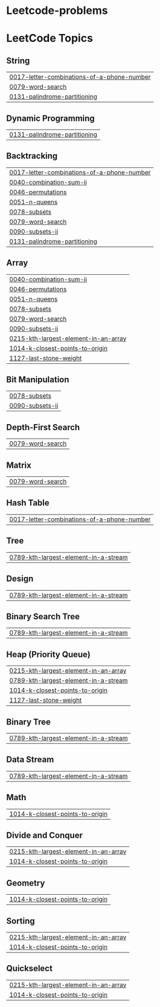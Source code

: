 # Leetcode-problems
<!---LeetCode Topics Start-->
# LeetCode Topics
## String
|  |
| ------- |
| [0017-letter-combinations-of-a-phone-number](https://github.com/ELIK-code-exciting/Leetcode-problems/tree/master/0017-letter-combinations-of-a-phone-number) |
| [0079-word-search](https://github.com/ELIK-code-exciting/Leetcode-problems/tree/master/0079-word-search) |
| [0131-palindrome-partitioning](https://github.com/ELIK-code-exciting/Leetcode-problems/tree/master/0131-palindrome-partitioning) |
## Dynamic Programming
|  |
| ------- |
| [0131-palindrome-partitioning](https://github.com/ELIK-code-exciting/Leetcode-problems/tree/master/0131-palindrome-partitioning) |
## Backtracking
|  |
| ------- |
| [0017-letter-combinations-of-a-phone-number](https://github.com/ELIK-code-exciting/Leetcode-problems/tree/master/0017-letter-combinations-of-a-phone-number) |
| [0040-combination-sum-ii](https://github.com/ELIK-code-exciting/Leetcode-problems/tree/master/0040-combination-sum-ii) |
| [0046-permutations](https://github.com/ELIK-code-exciting/Leetcode-problems/tree/master/0046-permutations) |
| [0051-n-queens](https://github.com/ELIK-code-exciting/Leetcode-problems/tree/master/0051-n-queens) |
| [0078-subsets](https://github.com/ELIK-code-exciting/Leetcode-problems/tree/master/0078-subsets) |
| [0079-word-search](https://github.com/ELIK-code-exciting/Leetcode-problems/tree/master/0079-word-search) |
| [0090-subsets-ii](https://github.com/ELIK-code-exciting/Leetcode-problems/tree/master/0090-subsets-ii) |
| [0131-palindrome-partitioning](https://github.com/ELIK-code-exciting/Leetcode-problems/tree/master/0131-palindrome-partitioning) |
## Array
|  |
| ------- |
| [0040-combination-sum-ii](https://github.com/ELIK-code-exciting/Leetcode-problems/tree/master/0040-combination-sum-ii) |
| [0046-permutations](https://github.com/ELIK-code-exciting/Leetcode-problems/tree/master/0046-permutations) |
| [0051-n-queens](https://github.com/ELIK-code-exciting/Leetcode-problems/tree/master/0051-n-queens) |
| [0078-subsets](https://github.com/ELIK-code-exciting/Leetcode-problems/tree/master/0078-subsets) |
| [0079-word-search](https://github.com/ELIK-code-exciting/Leetcode-problems/tree/master/0079-word-search) |
| [0090-subsets-ii](https://github.com/ELIK-code-exciting/Leetcode-problems/tree/master/0090-subsets-ii) |
| [0215-kth-largest-element-in-an-array](https://github.com/ELIK-code-exciting/Leetcode-problems/tree/master/0215-kth-largest-element-in-an-array) |
| [1014-k-closest-points-to-origin](https://github.com/ELIK-code-exciting/Leetcode-problems/tree/master/1014-k-closest-points-to-origin) |
| [1127-last-stone-weight](https://github.com/ELIK-code-exciting/Leetcode-problems/tree/master/1127-last-stone-weight) |
## Bit Manipulation
|  |
| ------- |
| [0078-subsets](https://github.com/ELIK-code-exciting/Leetcode-problems/tree/master/0078-subsets) |
| [0090-subsets-ii](https://github.com/ELIK-code-exciting/Leetcode-problems/tree/master/0090-subsets-ii) |
## Depth-First Search
|  |
| ------- |
| [0079-word-search](https://github.com/ELIK-code-exciting/Leetcode-problems/tree/master/0079-word-search) |
## Matrix
|  |
| ------- |
| [0079-word-search](https://github.com/ELIK-code-exciting/Leetcode-problems/tree/master/0079-word-search) |
## Hash Table
|  |
| ------- |
| [0017-letter-combinations-of-a-phone-number](https://github.com/ELIK-code-exciting/Leetcode-problems/tree/master/0017-letter-combinations-of-a-phone-number) |
## Tree
|  |
| ------- |
| [0789-kth-largest-element-in-a-stream](https://github.com/ELIK-code-exciting/Leetcode-problems/tree/master/0789-kth-largest-element-in-a-stream) |
## Design
|  |
| ------- |
| [0789-kth-largest-element-in-a-stream](https://github.com/ELIK-code-exciting/Leetcode-problems/tree/master/0789-kth-largest-element-in-a-stream) |
## Binary Search Tree
|  |
| ------- |
| [0789-kth-largest-element-in-a-stream](https://github.com/ELIK-code-exciting/Leetcode-problems/tree/master/0789-kth-largest-element-in-a-stream) |
## Heap (Priority Queue)
|  |
| ------- |
| [0215-kth-largest-element-in-an-array](https://github.com/ELIK-code-exciting/Leetcode-problems/tree/master/0215-kth-largest-element-in-an-array) |
| [0789-kth-largest-element-in-a-stream](https://github.com/ELIK-code-exciting/Leetcode-problems/tree/master/0789-kth-largest-element-in-a-stream) |
| [1014-k-closest-points-to-origin](https://github.com/ELIK-code-exciting/Leetcode-problems/tree/master/1014-k-closest-points-to-origin) |
| [1127-last-stone-weight](https://github.com/ELIK-code-exciting/Leetcode-problems/tree/master/1127-last-stone-weight) |
## Binary Tree
|  |
| ------- |
| [0789-kth-largest-element-in-a-stream](https://github.com/ELIK-code-exciting/Leetcode-problems/tree/master/0789-kth-largest-element-in-a-stream) |
## Data Stream
|  |
| ------- |
| [0789-kth-largest-element-in-a-stream](https://github.com/ELIK-code-exciting/Leetcode-problems/tree/master/0789-kth-largest-element-in-a-stream) |
## Math
|  |
| ------- |
| [1014-k-closest-points-to-origin](https://github.com/ELIK-code-exciting/Leetcode-problems/tree/master/1014-k-closest-points-to-origin) |
## Divide and Conquer
|  |
| ------- |
| [0215-kth-largest-element-in-an-array](https://github.com/ELIK-code-exciting/Leetcode-problems/tree/master/0215-kth-largest-element-in-an-array) |
| [1014-k-closest-points-to-origin](https://github.com/ELIK-code-exciting/Leetcode-problems/tree/master/1014-k-closest-points-to-origin) |
## Geometry
|  |
| ------- |
| [1014-k-closest-points-to-origin](https://github.com/ELIK-code-exciting/Leetcode-problems/tree/master/1014-k-closest-points-to-origin) |
## Sorting
|  |
| ------- |
| [0215-kth-largest-element-in-an-array](https://github.com/ELIK-code-exciting/Leetcode-problems/tree/master/0215-kth-largest-element-in-an-array) |
| [1014-k-closest-points-to-origin](https://github.com/ELIK-code-exciting/Leetcode-problems/tree/master/1014-k-closest-points-to-origin) |
## Quickselect
|  |
| ------- |
| [0215-kth-largest-element-in-an-array](https://github.com/ELIK-code-exciting/Leetcode-problems/tree/master/0215-kth-largest-element-in-an-array) |
| [1014-k-closest-points-to-origin](https://github.com/ELIK-code-exciting/Leetcode-problems/tree/master/1014-k-closest-points-to-origin) |
<!---LeetCode Topics End-->